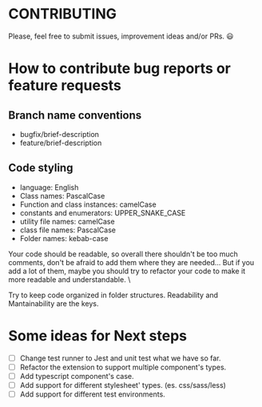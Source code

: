 # CONTRIBUTING
Please, feel free to submit issues, improvement ideas and/or PRs. :smiley:
# How to contribute bug reports or feature requests
## Branch name conventions
* bugfix/brief-description
* feature/brief-description
## Code styling
* language: English
* Class names: PascalCase
* Function and class instances: camelCase
* constants and enumerators: UPPER_SNAKE_CASE
* utility file names: camelCase
* class file names: PascalCase
* Folder names: kebab-case

Your code should be readable, so overall there shouldn't be too much comments, don't be afraid to add them where they are needed... But if you add a lot of them, maybe you should try to refactor your code to make it more readable and understandable. \

Try to keep code organized in folder structures.
Readability and Mantainability are the keys.

# Some ideas for Next steps
* [ ] Change test runner to Jest and unit test what we have so far.
* [ ] Refactor the extension to support multiple component's types.
* [ ] Add typescript component's case.
* [ ] Add support for different stylesheet' types. (es. css/sass/less) 
* [ ] Add support for different test environments.
